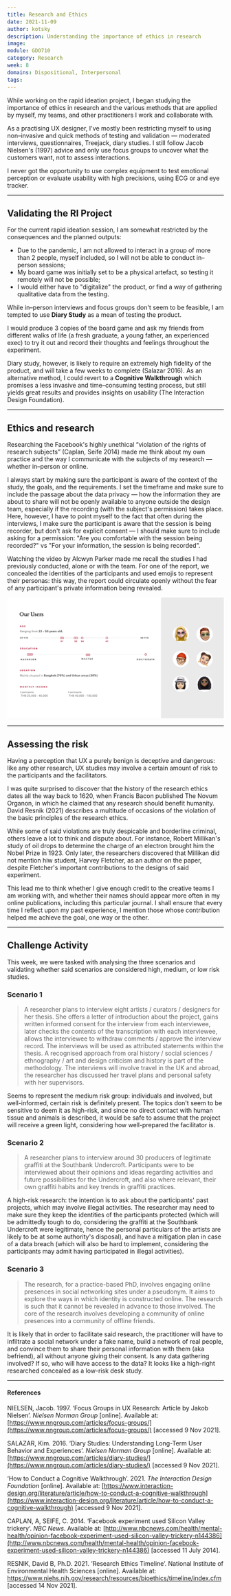 ```yaml
---
title: Research and Ethics
date: 2021-11-09
author: kotsky
description: Understanding the importance of ethics in research
image: 
module: GDO710
category: Research
week: 8
domains: Dispositional, Interpersonal
tags: 
---
```


While working on the rapid ideation project, I began studying the importance of ethics in research and the various methods that are applied by myself, my teams, and other practitioners I work and collaborate with.

As a practising UX designer, I've mostly been restricting myself to using non–invasive and quick methods of testing and validation — moderated interviews, questionnaires, Treejack, diary studies. I still follow Jacob Nielsen's (1997) advice  and only use focus groups to uncover what the customers want, not to assess interactions. 

I never got the opportunity to use complex equipment to test emotional perception or evaluate usability with high precisions, using ECG or and eye tracker.

---

## Validating the RI Project

For the current rapid ideation session, I am somewhat restricted by the consequences and the planned outputs:

- Due to the pandemic, I am not allowed to interact in a group of more than 2 people, myself included, so I will not be able to conduct in–person sessions;
- My board game was initially set to be a physical artefact, so testing it remotely will not be possible;
- I would either have to "digitalize" the product, or find a way of gathering qualitative data from the testing.

While in–person interviews and focus groups don't seem to be feasible, I am tempted to use **Diary Study** as a mean of testing the product. 

I would produce 3 copies of the board game and ask my friends from different walks of life (a fresh graduate, a young father, an experienced exec) to try it out and record their thoughts and feelings throughout the experiment. 

Diary study, however, is likely to require an extremely high fidelity of the product, and will take a few weeks to complete (Salazar 2016). As an alternative method, I could revert to a **Cognitive Walkthrough** which promises a less invasive and time–consuming testing process, but still yields great results and provides insights on usability (The Interaction Design Foundation).

---

## Ethics and research

Researching the Facebook's highly unethical “violation of the rights of research subjects” (Caplan, Seife 2014) made me think about my own practice and the way I communicate with the subjects of my research — whether in–person or online.

I always start by making sure the participant is aware of the context of the study, the goals, and the requirements. I set the timeframe and make sure to include the passage about the data privacy — how the information they are about to share will not be openly available to anyone outside the design team, especially if the recording (with the subject's permission) takes place. Here, however, I have to point myself to the fact that often during the interviews, I make sure the participant is aware that the session is being recorder, but don't ask for explicit consent — I should make sure to include asking for a permission: "Are you comfortable with the session being recorded?" vs "For your information, the session is being recorded". 

Watching the video by Alcwyn Parker made me recall the studies I had previously conducted, alone or with the team. For one of the report, we concealed the identities of the participants and used emojis to represent their personas: this way, the report could circulate openly without the fear of any participant's private information being revealed.

![Report](./img/08-ethics.jpg)

---

## Assessing the risk

Having a perception that UX a purely benign is deceptive and dangerous: like any other research, UX studies may involve a certain amount of risk to the participants and the facilitators.

I was quite surprised to discover that the history of the research ethics dates all the way back to 1620, when Francis Bacon published The Novum Organon, in which he claimed that any research should benefit humanity. David Resnik (2021) describes a multitude of occasions of the violation of the basic principles of the research ethics. 

While some of said violations are truly despicable and borderline criminal, others leave a lot to think and dispute about. For instance, Robert Millikan's study of oil drops to determine the charge of an electron brought him the Nobel Prize in 1923. Only later, the researchers discovered that Millikan did not mention hiw student, Harvey Fletcher, as an author on the paper, despite Fletcher's important contributions to the designs of said experiment.

This lead me to think whether I give enough credit to the creative teams I am working with, and whether their names should appear more often in my online publications, including this particular journal. I shall ensure that every time I reflect upon my past experience, I mention those whose contribution helped me achieve the goal, one way or the other. 

---

## Challenge Activity

This week, we were tasked with analysing the three scenarios and validating whether said scenarios are considered high, medium, or low risk studies.

### Scenario 1

> A researcher plans to interview eight artists / curators / designers for her thesis. She offers a letter of introduction about the project, gains written informed consent for the interview from each interviewee, later checks the contents of the transcription with each interviewee, allows the interviewee to withdraw comments / approve the interview record. The interviews will be used as attributed statements within the thesis. A recognised approach from oral history / social sciences / ethnography / art and design criticism and history is part of the methodology. The interviews will involve travel in the UK and abroad, the researcher has discussed her travel plans and personal safety with her supervisors.

Seems to represent the medium risk group: individuals and involved, but well-informed, certain risk is definitely present. The topics don't seem to be sensitive to deem it as high-risk, and since no direct contact with human tissue and animals is described, it would be safe to assume that the project will receive a green light, considering how well-prepared the facilitator is. 

### Scenario 2

> A researcher plans to interview around 30 producers of legitimate graffiti at the Southbank Undercroft. Participants were to be interviewed about their opinions and ideas regarding activities and future possibilities for the Undercroft, and also where relevant, their own graffiti habits and key trends in graffiti practices.

A high-risk research: the intention is to ask about the participants' past projects, which may involve illegal activities. The researcher may need to make sure they keep the identities of the participants protected (which will be admittedly tough to do, considering the graffiti at the Southbank Undercroft were legitimate, hence the personal particulars of the artists are likely to be at some authority's disposal), and have a mitigation plan in case of a data breach (which will also be hard to implement, considering the participants may admit having participated in illegal activities). 

### Scenario 3

> The research, for a practice-based PhD, involves engaging online presences in social networking sites under a pseudonym. It aims to explore the ways in which identity is constructed online. The research is such that it cannot be revealed in advance to those involved. The core of the research involves developing a community of online presences into a community of offline friends.

It is likely that in order to facilitate said research, the practitioner will have to infiltrate a social network under a fake name, build a network of real people, and convince them to share their personal information with them (aka befriend), all without anyone giving their consent. Is any data gathering involved? If so, who will have access to the data? It looks like a high-right researched concealed as a low-risk desk study.

---

#### References

NIELSEN, Jacob. 1997. ‘Focus Groups in UX Research: Article by Jakob Nielsen’. _Nielsen Norman Group_ [online]. Available at: [https://www.nngroup.com/articles/focus-groups/](https://www.nngroup.com/articles/focus-groups/) [accessed 9 Nov 2021].

SALAZAR, Kim. 2016. ‘Diary Studies: Understanding Long-Term User Behavior and Experiences’. _Nielsen Norman Group_ [online]. Available at: [https://www.nngroup.com/articles/diary-studies/](https://www.nngroup.com/articles/diary-studies/) [accessed 9 Nov 2021].

‘How to Conduct a Cognitive Walkthrough’. 2021. _The Interaction Design Foundation_ [online]. Available at: [https://www.interaction-design.org/literature/article/how-to-conduct-a-cognitive-walkthrough](https://www.interaction-design.org/literature/article/how-to-conduct-a-cognitive-walkthrough) [accessed 9 Nov 2021].

CAPLAN, A, SEIFE, C. 2014. ‘Facebook experiment used Silicon Valley trickery‘. _NBC News_. Available at: [http://www.nbcnews.com/health/mental-health/opinion-facebook-experiment-used-silicon-valley-trickery-n144386](http://www.nbcnews.com/health/mental-health/opinion-facebook-experiment-used-silicon-valley-trickery-n144386) [accessed 11 July 2014].

RESNIK, David B, Ph.D. 2021. ‘Research Ethics Timeline’. National Institute of Environmental Health Sciences [online]. Available at: https://www.niehs.nih.gov/research/resources/bioethics/timeline/index.cfm [accessed 14 Nov 2021].
